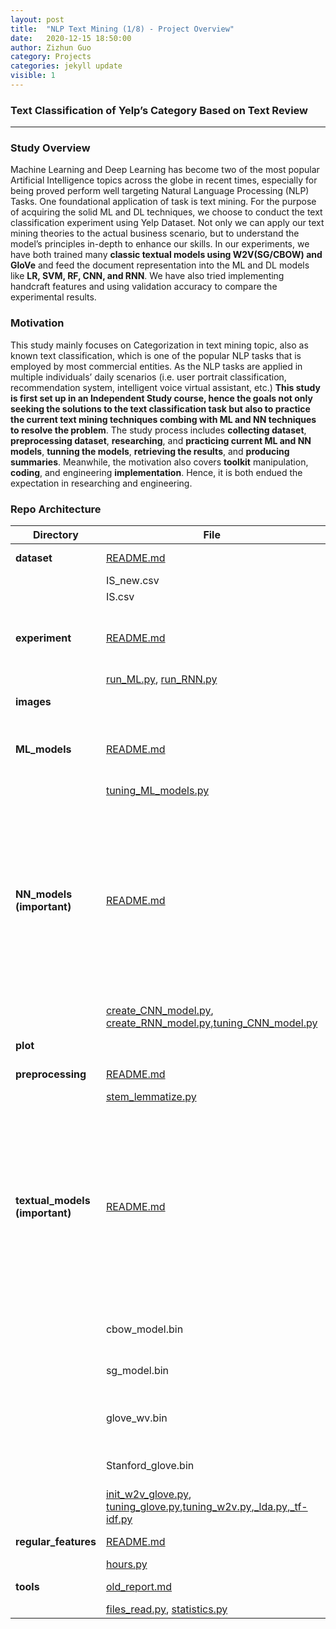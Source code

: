 ```yaml
---
layout: post
title:  "NLP Text Mining (1/8) - Project Overview"
date:   2020-12-15 18:50:00
author: Zizhun Guo
category: Projects
categories: jekyll update
visible: 1
---
```


### Text Classification of Yelp’s Category Based on Text Review
---
### Study Overview
Machine Learning and Deep Learning has become two of the most popular Artificial Intelligence topics across the globe in recent times, especially for being proved perform well targeting Natural Language Processing (NLP) Tasks. One foundational application of task is text mining. For the purpose of acquiring the solid ML and DL techniques, we choose to conduct the text classification experiment using Yelp Dataset. Not only we can apply our text mining theories to the actual business scenario, but to understand the model’s principles in-depth to enhance our skills. In our experiments, we have both trained many **classic textual models using W2V(SG/CBOW) and GloVe** and feed the document representation into the ML and DL models like **LR, SVM, RF, CNN, and RNN**. We have also tried implementing handcraft features and using validation accuracy to compare the experimental results. 

### Motivation
This study mainly focuses on Categorization in text mining topic, also as known text classification, which is one of the popular NLP tasks that is employed by most commercial entities. As the NLP tasks are applied in multiple individuals’ daily scenarios (i.e. user portrait classification, recommendation system, intelligent voice virtual assistant, etc.) **This study is first set up in an Independent Study course, hence the goals not only seeking the solutions to the text classification task but also to practice the current text mining techniques combing with ML and NN techniques to resolve the problem**. The study process includes **collecting dataset**, **preprocessing dataset**, **researching**, and **practicing current ML and NN models**, **tunning the models**, **retrieving the results**, and **producing summaries**. Meanwhile, the motivation also covers **toolkit** manipulation, **coding**, and engineering **implementation**. Hence, it is both endued the expectation in researching and engineering.

### Repo Architecture

|Directory|File|About|
|---|---|---|
|**dataset**|[README.md](https://github.com/zizhGuo/Text_Classification_Based_on_Text_Reviews/tree/main/dataset)|Introduing the dataset used in the study|
||IS_new.csv|Lemmatized dataset|
||IS.csv|Stemmed dataset|
|**experiment**|[README.md](https://github.com/zizhGuo/Text_Classification_Based_on_Text_Reviews/tree/main/experiment)|Giving the part of exact experiment details (more in README in ML_models and NN_models)|
||[run_ML.py](https://github.com/zizhGuo/Text_Classification_Based_on_Text_Reviews/blob/main/experiment/run_ML.py), [run_RNN.py](https://github.com/zizhGuo/Text_Classification_Based_on_Text_Reviews/blob/main/experiment/run_RNN.py)||
|**images**||Containing all README images|
|**ML_models**|[README.md](https://github.com/zizhGuo/Text_Classification_Based_on_Text_Reviews/tree/main/ML_models)|Giving the Machine Learning models details including the theory, parameters tuning, implementation.|
||[tuning_ML_models.py](https://github.com/zizhGuo/Text_Classification_Based_on_Text_Reviews/blob/main/ML_models/tuning_ML_models.py)||
|**NN_models (important)**|[README.md](https://github.com/zizhGuo/Text_Classification_Based_on_Text_Reviews/tree/main/NN_models)|1. Containing the detail information of the Neural Network models including Kim's **CNN model for text classification**, **RNN encoder model using GRU/LSTM** memory unit implemented by TensorFlow Keras; 2. Illustrating models' architectures, parameter's tuning process and implementation summary|
||[create_CNN_model.py](https://github.com/zizhGuo/Text_Classification_Based_on_Text_Reviews/blob/main/NN_models/create_CNN_model.py), [create_RNN_model.py](https://github.com/zizhGuo/Text_Classification_Based_on_Text_Reviews/blob/main/NN_models/create_RNN_model.py),[tuning_CNN_model.py](https://github.com/zizhGuo/Text_Classification_Based_on_Text_Reviews/blob/main/NN_models/tuning_CNN_model.py)||
|**plot**||Containing the methods to draw figure|
|**preprocessing**|[README.md](https://github.com/zizhGuo/Text_Classification_Based_on_Text_Reviews/tree/main/preprocessing)|The view of the preprocessed dataset|
||[stem_lemmatize.py](https://github.com/zizhGuo/Text_Classification_Based_on_Text_Reviews/blob/main/preprocessing/stem_lemmatize.py)||
|**textual_models (important)**|[README.md](https://github.com/zizhGuo/Text_Classification_Based_on_Text_Reviews/tree/main/textual_models)|1. Containing the report on the training/testing/tuning processes for W2V(SG/CBOW)/GloVe models using Gensim library; 2. Including the summary of the embedding models comparison and implementation; 3. Three **self-trained models/Word Vectors** and One **pretrained Stanford GloVe 42b 300d word vectors**|
||cbow_model.bin|CBOW model trained and saved by Gensim Word2Vec library|
||sg_model.bin|SG model trained and saved by Gensim Word2Vec library|
||glove_wv.bin|GloVe word embeddings trained by Stanford GloVe program|
||Stanford_glove.bin|Pretrained Stanford 42B300d Word Embeddings|
||[init_w2v_glove.py](https://github.com/zizhGuo/Text_Classification_Based_on_Text_Reviews/blob/main/textual_models/init_w2v_glove.py), [tuning_glove.py](https://github.com/zizhGuo/Text_Classification_Based_on_Text_Reviews/blob/main/textual_models/tuning_glove.py),[tuning_w2v.py](https://github.com/zizhGuo/Text_Classification_Based_on_Text_Reviews/blob/main/textual_models/tuning_w2v.py),[_lda.py](https://github.com/zizhGuo/Text_Classification_Based_on_Text_Reviews/blob/main/textual_models/_lda.py),[_tf-idf.py](https://github.com/zizhGuo/Text_Classification_Based_on_Text_Reviews/blob/main/textual_models/_tf-idf.py)||
|**regular_features**|[README.md](https://github.com/zizhGuo/Text_Classification_Based_on_Text_Reviews/tree/main/regular_features)|The method to extract the handcraft features|
||[hours.py](https://github.com/zizhGuo/Text_Classification_Based_on_Text_Reviews/blob/main/regular_features/hours.py)||
|**tools**|[old_report.md](https://github.com/zizhGuo/Text_Classification_Based_on_Text_Reviews/tree/main/tools)|A sumary on data reading and converting|
||[files_read.py](https://github.com/zizhGuo/Text_Classification_Based_on_Text_Reviews/blob/main/tools/files_read.py), [statistics.py](https://github.com/zizhGuo/Text_Classification_Based_on_Text_Reviews/blob/main/tools/statistics.py)||